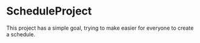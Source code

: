 # ScheduleProject
This project has a simple goal, trying to make easier for everyone to create a schedule.
